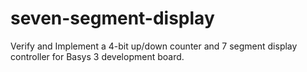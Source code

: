 # seven-segment-display
Verify and Implement a 4-bit up/down counter and 7 segment display  controller for Basys 3 development board.
